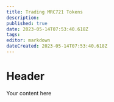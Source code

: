```yaml
---
title: Trading MRC721 Tokens
description: 
published: true
date: 2023-05-14T07:53:40.618Z
tags: 
editor: markdown
dateCreated: 2023-05-14T07:53:40.618Z
---
```


# Header
Your content here